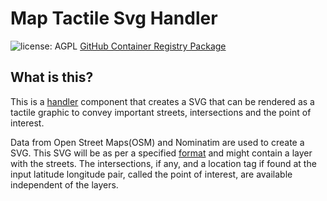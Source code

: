 # Map Tactile Svg Handler

![license: AGPL](https://camo.githubusercontent.com/b53b1136762ea55ee6a2d641c9f8283b8335a79b3cb95cbab5a988e678e269b8/68747470733a2f2f696d672e736869656c64732e696f2f62616467652f6c6963656e73652d4147504c2d73756363657373) [GitHub Container Registry Package](https://github.com/Shared-Reality-Lab/IMAGE-server/pkgs/container/image-handler-map-tactile-svg)

## What is this?

This is a [handler](https://github.com/Shared-Reality-Lab/IMAGE-server/wiki/2.-Handlers,-Preprocessors-and-Services#handlers=) component that creates a SVG that can be rendered as a tactile graphic to convey important streets, intersections and the point of interest.

Data from Open Street Maps(OSM) and Nominatim are used to create a SVG.
This SVG will be as per a specified [format](https://github.com/Shared-Reality-Lab/IMAGE-Monarch/tree/main#tactile-graphics) and might contain a layer with the streets. The intersections, if any, and a location tag if found at the input latitude longitude pair, called the point of interest, are available independent of the layers.  